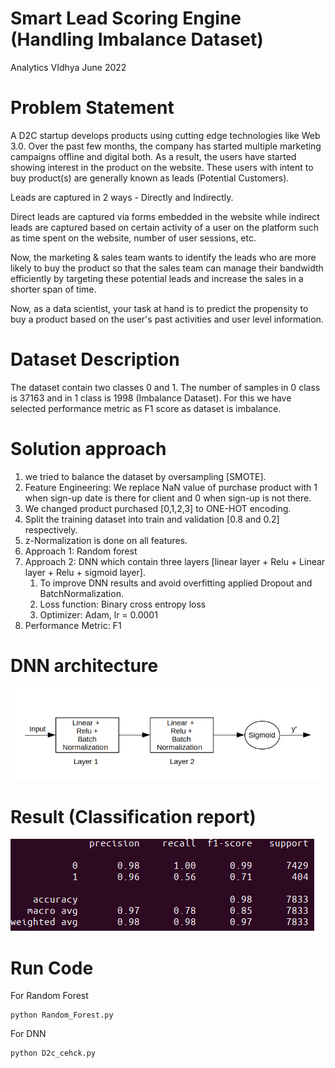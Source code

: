 # Smart Lead Scoring Engine (Handling Imbalance Dataset)
Analytics VIdhya June 2022

# Problem Statement
A D2C startup develops products using cutting edge technologies like Web 3.0. Over the past few months, the company has started multiple marketing campaigns offline and digital both. As a result, the users have started showing interest in the product on the website. These users with intent to buy product(s) are generally known as leads (Potential Customers).

Leads are captured in 2 ways - Directly and Indirectly.

Direct leads are captured via forms embedded in the website while indirect leads are captured based on certain activity of a user on the platform such as time spent on the website, number of user sessions, etc.

Now, the marketing & sales team wants to identify the leads who are more likely to buy the product so that the sales team can manage their bandwidth efficiently by targeting these potential leads and increase the sales in a shorter span of time.

Now, as a data scientist, your task at hand is to predict the propensity to buy a product based on the user's past activities and user level information.

# Dataset Description
The dataset contain two classes 0 and 1. The number of samples in 0 class is 37163 and in 1 class is 1998 (Imbalance Dataset). For this we have selected performance metric as F1 score as dataset is imbalance.

# Solution approach
1. we tried to balance the dataset by oversampling [SMOTE].
2. Feature Engineering: We replace NaN value of purchase product with 1 when sign-up date is there for client and 0 when sign-up is not there.
3. We changed product purchased [0,1,2,3] to ONE-HOT encoding.
4. Split the training dataset into train and validation [0.8 and 0.2] respectively.
5. z-Normalization is done on all features.
6. Approach 1: Random forest
7. Approach 2: DNN which contain three layers [linear layer + Relu + Linear layer + Relu + sigmoid layer].
    1. To improve DNN results and avoid overfitting applied Dropout and BatchNormalization.
    2. Loss function: Binary cross entropy loss
    3. Optimizer: Adam, lr = 0.0001
8. Performance Metric: F1   

# DNN architecture
![Screenshot](https://github.com/vibhorgupta1993-git/Smart-Lead-Scoring-Engine-Handling-Imbalance-Dataset-/blob/main/Architecture_D2C.png)

# Result (Classification report)
![Screenshot](https://github.com/vibhorgupta1993-git/Smart-Lead-Scoring-Engine-Handling-Imbalance-Dataset-/blob/main/Results_D2c.png)

# Run Code
For Random Forest
```
python Random_Forest.py
```
For DNN 
```
python D2c_cehck.py
```
